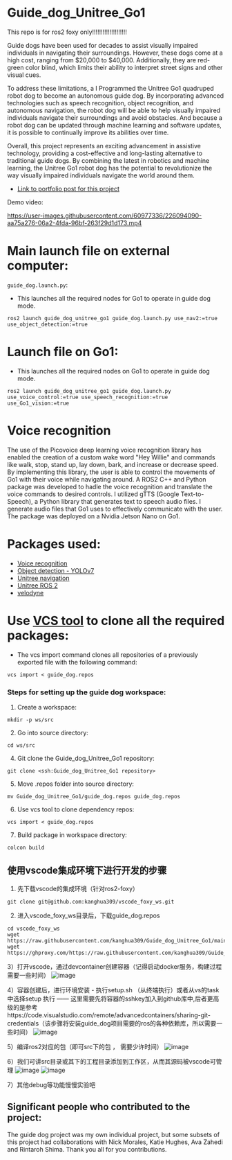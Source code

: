 # Guide_dog_Unitree_Go1
This repo is for ros2 foxy only!!!!!!!!!!!!!!!!!!!!


Guide dogs have been used for decades to assist visually impaired individuals in navigating their surroundings. However, these dogs come at a high cost, ranging from $20,000 to $40,000. Additionally, they are red-green color blind, which limits their ability to interpret street signs and other visual cues.

To address these limitations, a I Programmed the Unitree Go1 quadruped robot dog to become an autonomous guide dog. By incorporating advanced technologies such as speech recognition, object recognition, and autonomous navigation, the robot dog will be able to help visually impaired individuals navigate their surroundings and avoid obstacles. And because a robot dog can be updated through machine learning and software updates, it is possible to continually improve its abilities over time.

Overall, this project represents an exciting advancement in assistive technology, providing a cost-effective and long-lasting alternative to traditional guide dogs. By combining the latest in robotics and machine learning, the Unitree Go1 robot dog has the potential to revolutionize the way visually impaired individuals navigate the world around them.

- [Link to portfolio post for this project](https://marnonel6.github.io/projects/1-guidedog-unitreego1)

Demo video:

https://user-images.githubusercontent.com/60977336/226094090-aa75a276-06a2-4fda-96bf-263f29d1d173.mp4


# Main launch file on external computer:
`guide_dog.launch.py`:
* This launches all the required nodes for Go1 to operate in guide dog mode.
```
ros2 launch guide_dog_unitree_go1 guide_dog.launch.py use_nav2:=true use_object_detection:=true
```
# Launch file on Go1:
* This launches all the required nodes on Go1 to operate in guide dog mode.
```
ros2 launch guide_dog_unitree_go1 guide_dog.launch.py use_voice_control:=true use_speech_recognition:=true use_Go1_vision:=true
```

# Voice recognition
The use of the Picovoice deep learning voice recognition library has enabled the creation of a custom wake word "Hey Willie" and commands like walk, stop, stand up, lay down, bark, and increase or decrease speed. By implementing this library, the user is able to control the movements of Go1 with their voice while navigating around. A ROS2 C++ and Python package was developed to hadle the voice recognition and translate the voice commands to desired controls. I utilized gTTS (Google Text-to-Speech), a Python library that generates text to speech audio files. I generate audio files that Go1 uses to effectively communicate with the user. The package was deployed on a Nvidia Jetson Nano on Go1.

# Packages used:
- [Voice recognition](https://github.com/Marnonel6/Guide_dog_Unitree_Go1/tree/main/listen_talk_ros2)
- [Object detection - YOLOv7](https://github.com/Marnonel6/YOLOv7_ROS2)
- [Unitree navigation](https://github.com/kanghua309/unitree_nav/tree/main)
- [Unitree ROS 2](https://github.com/kanghua309/unitree_ros2/tree/main)
- [velodyne](https://github.com/ros-drivers/velodyne/tree/foxy-devel)

# Use [VCS tool](https://github.com/dirk-thomas/vcstool) to clone all the required packages:
- The vcs import command clones all repositories of a previously exported file with the following command:
```
vcs import < guide_dog.repos
```
### Steps for setting up the guide dog workspace:
1) Create a workspace:
```
mkdir -p ws/src
```
2) Go into source directory:
```
cd ws/src
```
4) Git clone the Guide_dog_Unitree_Go1 repository:
```
git clone <ssh:Guide_dog_Unitree_Go1 repository>
```
5) Move .repos folder into source directory:
```
mv Guide_dog_Unitree_Go1/guide_dog.repos guide_dog.repos
```
6) Use vcs tool to clone dependency repos:
```
vcs import < guide_dog.repos
```
7) Build package in workspace directory:
```
colcon build
```
## 使用vscode集成环境下进行开发的步骤
1) 先下载vscode的集成环境（针对ros2-foxy）
```
git clone git@github.com:kanghua309/vscode_foxy_ws.git
```

2) 进入vscode_foxy_ws目录后，下载guide_dog.repos
```
cd vscode_foxy_ws
wget https://raw.githubusercontent.com/kanghua309/Guide_dog_Unitree_Go1/main/guide_dog.repos
wget https://ghproxy.com/https://raw.githubusercontent.com/kanghua309/Guide_dog_Unitree_Go1/main/guide_dog.repos
```

3）打开vscode，通过devcontainer创建容器（记得启动docker服务，构建过程需要一些时间）
![image](https://github.com/kanghua309/Guide_dog_Unitree_Go1/assets/25759038/f58e8f53-c0e6-47ee-830a-004394a2ad0a)

4）容器创建后，进行环境安装 - 执行setup.sh （从终端执行）或者从vs的task中选择setup 执行 —— 这里需要先将容器的sshkey加入到github库中,后者更高级的是参考https://code.visualstudio.com/remote/advancedcontainers/sharing-git-credentials（该步骤将安装guide_dog项目需要的ros的各种依赖库，所以需要一些时间）
![image](https://github.com/kanghua309/Guide_dog_Unitree_Go1/assets/25759038/5da4ea6b-fec7-4529-8960-0c2997ef05ab)

5）编译ros2对应的包（即可src下的包 ， 需要少许时间）
![image](https://github.com/kanghua309/Guide_dog_Unitree_Go1/assets/25759038/051dacd8-13b4-4e91-b424-276546861a3c)

6）我们可讲src目录或其下的工程目录添加到工作区，从而其源码被vscode可管理
![image](https://github.com/kanghua309/Guide_dog_Unitree_Go1/assets/25759038/30e4e65a-0b0b-4c39-ad43-e7104c164a43)
![image](https://github.com/kanghua309/Guide_dog_Unitree_Go1/assets/25759038/c09f0f03-19cf-448d-b188-ef2c0afddb56)


7）其他debug等功能慢慢实验吧


## Significant people who contributed to the project:
The guide dog project was my own individual project, but some subsets of this project had collaborations with Nick Morales, Katie Hughes, Ava Zahedi and Rintaroh Shima. Thank you all for you contributions.
